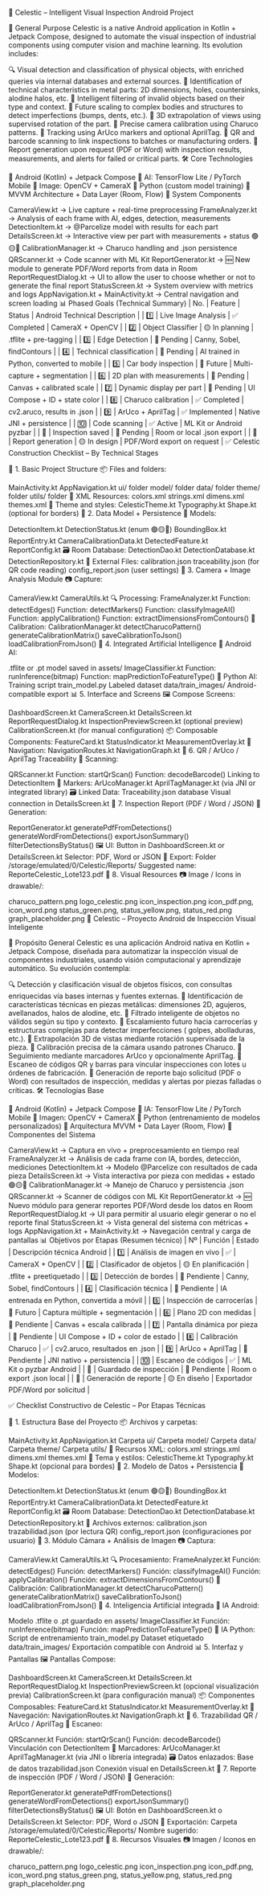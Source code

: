 🔹 Celestic – Intelligent Visual Inspection Android Project

🧠 General Purpose Celestic is a native Android application in Kotlin + Jetpack Compose, designed to automate the visual inspection of industrial components using computer vision and machine learning. Its evolution includes:

🔍 Visual detection and classification of physical objects, with enriched queries via internal databases and external sources.
📐 Identification of technical characteristics in metal parts: 2D dimensions, holes, countersinks, alodine halos, etc.
🚦 Intelligent filtering of invalid objects based on their type and context.
🚗 Future scaling to complex bodies and structures to detect imperfections (bumps, dents, etc.).
🧭 3D extrapolation of views using supervised rotation of the part.
📐 Precise camera calibration using Charuco patterns.
🧿 Tracking using ArUco markers and optional AprilTag.
🧾 QR and barcode scanning to link inspections to batches or manufacturing orders.
📄 Report generation upon request (PDF or Word) with inspection results, measurements, and alerts for failed or critical parts.
🛠️ Core Technologies

📱 Android (Kotlin) + Jetpack Compose
🧠 AI: TensorFlow Lite / PyTorch Mobile
🎥 Image: OpenCV + CameraX
🐍 Python (custom model training)
🧩 MVVM Architecture + Data Layer (Room, Flow)
🧩 System Components

CameraView.kt → Live capture + real-time preprocessing
FrameAnalyzer.kt → Analysis of each frame with AI, edges, detection, measurements
DetectionItem.kt → @Parcelize model with results for each part
DetailsScreen.kt → Interactive view per part with measurements + status 🟢🟡🔴
CalibrationManager.kt → Charuco handling and .json persistence
QRScanner.kt → Code scanner with ML Kit
ReportGenerator.kt → 🆕 New module to generate PDF/Word reports from data in Room
ReportRequestDialog.kt → UI to allow the user to choose whether or not to generate the final report
StatusScreen.kt → System overview with metrics and logs
AppNavigation.kt + MainActivity.kt → Central navigation and screen loading
📊 Phased Goals (Technical Summary) | No. | Feature | Status | Android Technical Description | | 1️⃣ | Live Image Analysis | ✅ Completed | CameraX + OpenCV | | 2️⃣ | Object Classifier | 🟡 In planning | .tflite + pre-tagging | | 3️⃣ | Edge Detection | 🔲 Pending | Canny, Sobel, findContours | | 4️⃣ | Technical classification | 🔲 Pending | AI trained in Python, converted to mobile | | 5️⃣ | Car body inspection | 🔲 Future | Multi-capture + segmentation | | 6️⃣ | 2D plan with measurements | 🔲 Pending | Canvas + calibrated scale | | 7️⃣ | Dynamic display per part | 🔲 Pending | UI Compose + ID + state color | | 8️⃣ | Charuco calibration | ✅ Completed | cv2.aruco, results in .json | | 9️⃣ | ArUco + AprilTag | ✅ Implemented | Native JNI + persistence | | 🔟 | Code scanning | ✅ Active | ML Kit or Android pyzbar | | 🧩 | Inspection saved | 🔲 Pending | Room or local .json export | | 📄 | Report generation | 🟡 In design | PDF/Word export on request | ✅ Celestic Construction Checklist – By Technical Stages

🧱 1. Basic Project Structure 📦 Files and folders:

MainActivity.kt
AppNavigation.kt
ui/ folder
model/ folder
data/ folder
theme/ folder
utils/ folder 🎨 XML Resources:
colors.xml
strings.xml
dimens.xml
themes.xml 🎨 Theme and styles:
CelesticTheme.kt
Typography.kt
Shape.kt (optional for borders)
🧩 2. Data Model + Persistence 📄 Models:

DetectionItem.kt
DetectionStatus.kt (enum 🟢🟡🔴)
BoundingBox.kt
ReportEntry.kt
CameraCalibrationData.kt
DetectedFeature.kt
ReportConfig.kt 🗃️ Room Database:
DetectionDao.kt
DetectionDatabase.kt
DetectionRepository.kt 📁 External Files:
calibration.json
traceability.json (for QR code reading)
config_report.json (user settings)
🎥 3. Camera + Image Analysis Module 📷 Capture:

CameraView.kt
CameraUtils.kt 🔍 Processing:
FrameAnalyzer.kt
Function: detectEdges()
Function: detectMarkers()
Function: classifyImageAI()
Function: applyCalibration()
Function: extractDimensionsFromContours() 📐 Calibration:
CalibrationManager.kt
detectCharucoPattern()
generateCalibrationMatrix()
saveCalibrationToJson()
loadCalibrationFromJson()
🧠 4. Integrated Artificial Intelligence 🧠 Android AI:

.tflite or .pt model saved in assets/
ImageClassifier.kt
Function: runInference(bitmap)
Function: mapPredictionToFeatureType() 🐍 Python AI:
Training script train_model.py
Labeled dataset data/train_images/
Android-compatible export
📊 5. Interface and Screens 🖼️ Compose Screens:

DashboardScreen.kt
CameraScreen.kt
DetailsScreen.kt
ReportRequestDialog.kt
InspectionPreviewScreen.kt (optional preview)
CalibrationScreen.kt (for manual configuration) 📦 Composable Components:
FeatureCard.kt
StatusIndicator.kt
MeasurementOverlay.kt 📍 Navigation:
NavigationRoutes.kt
NavigationGraph.kt
🧾 6. QR / ArUco / AprilTag Traceability 🧾 Scanning:

QRScanner.kt
Function: startQrScan()
Function: decodeBarcode()
Linking to DetectionItem 🔲 Markers:
ArUcoManager.kt
AprilTagManager.kt (via JNI or integrated library) 🗃️ Linked Data:
Traceability.json database
Visual connection in DetailsScreen.kt
📄 7. Inspection Report (PDF / Word / JSON) 📄 Generation:

ReportGenerator.kt
generatePdfFromDetections()
generateWordFromDetections()
exportJsonSummary()
filterDetectionsByStatus() 🖼️ UI:
Button in DashboardScreen.kt or DetailsScreen.kt
Selector: PDF, Word or JSON 📁 Export:
Folder /storage/emulated/0/Celestic/Reports/
Suggested name: ReporteCelestic_Lote123.pdf
🎨 8. Visual Resources 📷 Image / Icons in drawable/:

charuco_pattern.png
logo_celestic.png
icon_inspection.png
icon_pdf.png, icon_word.png
status_green.png, status_yellow.png, status_red.png
graph_placeholder.png
🔹 Celestic – Proyecto Android de Inspección Visual Inteligente

🧠 Propósito General Celestic es una aplicación Android nativa en Kotlin + Jetpack Compose, diseñada para automatizar la inspección visual de componentes industriales, usando visión computacional y aprendizaje automático. Su evolución contempla:

🔍 Detección y clasificación visual de objetos físicos, con consultas enriquecidas vía bases internas y fuentes externas.
📐 Identificación de características técnicas en piezas metálicas: dimensiones 2D, agujeros, avellanados, halos de alodine, etc.
🚦 Filtrado inteligente de objetos no válidos según su tipo y contexto.
🚗 Escalamiento futuro hacia carrocerías y estructuras complejas para detectar imperfecciones ( golpes, abolladuras, etc.).
🧭 Extrapolación 3D de vistas mediante rotación supervisada de la pieza.
📐 Calibración precisa de la cámara usando patrones Charuco.
🧿 Seguimiento mediante marcadores ArUco y opcionalmente AprilTag.
🧾 Escaneo de códigos QR y barras para vincular inspecciones con lotes u órdenes de fabricación.
📄 Generación de reporte bajo solicitud (PDF o Word) con resultados de inspección, medidas y alertas por piezas falladas o críticas.
🛠️ Tecnologías Base

📱 Android (Kotlin) + Jetpack Compose
🧠 IA: TensorFlow Lite / PyTorch Mobile
🎥 Imagen: OpenCV + CameraX
🐍 Python (entrenamiento de modelos personalizados)
🧩 Arquitectura MVVM + Data Layer (Room, Flow)
🧩 Componentes del Sistema

CameraView.kt → Captura en vivo + preprocesamiento en tiempo real
FrameAnalyzer.kt → Análisis de cada frame con IA, bordes, detección, mediciones
DetectionItem.kt → Modelo @Parcelize con resultados de cada pieza
DetailsScreen.kt → Vista interactiva por pieza con medidas + estado 🟢🟡🔴
CalibrationManager.kt → Manejo de Charuco y persistencia .json
QRScanner.kt → Scanner de códigos con ML Kit
ReportGenerator.kt → 🆕 Nuevo módulo para generar reportes PDF/Word desde los datos en Room
ReportRequestDialog.kt → UI para permitir al usuario elegir generar o no el reporte final
StatusScreen.kt → Vista general del sistema con métricas + logs
AppNavigation.kt + MainActivity.kt → Navegación central y carga de pantallas
📊 Objetivos por Etapas (Resumen técnico) | Nº | Función | Estado | Descripción técnica Android | | 1️⃣ | Análisis de imagen en vivo | ✅ | CameraX + OpenCV | | 2️⃣ | Clasificador de objetos | 🟡 En planificación | .tflite + preetiquetado | | 3️⃣ | Detección de bordes | 🔲 Pendiente | Canny, Sobel, findContours | | 4️⃣ | Clasificación técnica | 🔲 Pendiente | IA entrenada en Python, convertida a móvil | | 5️⃣ | Inspección de carrocerías | 🔲 Futuro | Captura múltiple + segmentación | | 6️⃣ | Plano 2D con medidas | 🔲 Pendiente | Canvas + escala calibrada | | 7️⃣ | Pantalla dinámica por pieza | 🔲 Pendiente | UI Compose + ID + color de estado | | 8️⃣ | Calibración Charuco | ✅ | cv2.aruco, resultados en .json | | 9️⃣ | ArUco + AprilTag | 🔲 Pendiente | JNI nativo + persistencia | | 🔟 | Escaneo de códigos | ✅ | ML Kit o pyzbar Android | | 🧩 | Guardado de inspección | 🔲 Pendiente | Room o export .json local | | 📄 | Generación de reporte | 🟡 En diseño | Exportador PDF/Word por solicitud |

✅ Checklist Constructivo de Celestic – Por Etapas Técnicas

🧱 1. Estructura Base del Proyecto 📦 Archivos y carpetas:

MainActivity.kt
AppNavigation.kt
Carpeta ui/
Carpeta model/
Carpeta data/
Carpeta theme/
Carpeta utils/ 🎨 Recursos XML:
colors.xml
strings.xml
dimens.xml
themes.xml 🎨 Tema y estilos:
CelesticTheme.kt
Typography.kt
Shape.kt (opcional para bordes)
🧩 2. Modelo de Datos + Persistencia 📄 Modelos:

DetectionItem.kt
DetectionStatus.kt (enum 🟢🟡🔴)
BoundingBox.kt
ReportEntry.kt
CameraCalibrationData.kt
DetectedFeature.kt
ReportConfig.kt 🗃️ Room Database:
DetectionDao.kt
DetectionDatabase.kt
DetectionRepository.kt 📁 Archivos externos:
calibration.json
trazabilidad.json (por lectura QR)
config_report.json (configuraciones por usuario)
🎥 3. Módulo Cámara + Análisis de Imagen 📷 Captura:

CameraView.kt
CameraUtils.kt 🔍 Procesamiento:
FrameAnalyzer.kt
Función: detectEdges()
Función: detectMarkers()
Función: classifyImageAI()
Función: applyCalibration()
Función: extractDimensionsFromContours() 📐 Calibración:
CalibrationManager.kt
detectCharucoPattern()
generateCalibrationMatrix()
saveCalibrationToJson()
loadCalibrationFromJson()
🧠 4. Inteligencia Artificial integrada 🧠 IA Android:

Modelo .tflite o .pt guardado en assets/
ImageClassifier.kt
Función: runInference(bitmap)
Función: mapPredictionToFeatureType() 🐍 IA Python:
Script de entrenamiento train_model.py
Dataset etiquetado data/train_images/
Exportación compatible con Android
📊 5. Interfaz y Pantallas 🖼️ Pantallas Compose:

DashboardScreen.kt
CameraScreen.kt
DetailsScreen.kt
ReportRequestDialog.kt
InspectionPreviewScreen.kt (opcional visualización previa)
CalibrationScreen.kt (para configuración manual) 📦 Componentes Composables:
FeatureCard.kt
StatusIndicator.kt
MeasurementOverlay.kt 📍 Navegación:
NavigationRoutes.kt
NavigationGraph.kt
🧾 6. Trazabilidad QR / ArUco / AprilTag 🧾 Escaneo:

QRScanner.kt
Función: startQrScan()
Función: decodeBarcode()
Vinculación con DetectionItem 🔲 Marcadores:
ArUcoManager.kt
AprilTagManager.kt (via JNI o librería integrada) 🗃️ Datos enlazados:
Base de datos trazabilidad.json
Conexión visual en DetailsScreen.kt
📄 7. Reporte de inspección (PDF / Word / JSON) 📄 Generación:

ReportGenerator.kt
generatePdfFromDetections()
generateWordFromDetections()
exportJsonSummary()
filterDetectionsByStatus() 🖼️ UI:
Botón en DashboardScreen.kt o DetailsScreen.kt
Selector: PDF, Word o JSON 📁 Exportación:
Carpeta /storage/emulated/0/Celestic/Reports/
Nombre sugerido: ReporteCelestic_Lote123.pdf
🎨 8. Recursos Visuales 📷 Imagen / Iconos en drawable/:

charuco_pattern.png
logo_celestic.png
icon_inspection.png
icon_pdf.png, icon_word.png
status_green.png, status_yellow.png, status_red.png
graph_placeholder.png
